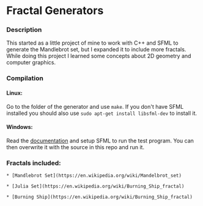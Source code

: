 # Fractal Generators

### Description
This started as a little project of mine to work with C++ and SFML to generate the Mandlebrot set, but I expanded it to include more fractals. While doing this project I learned some concepts about 2D geometry and computer graphics.


### Compilation

#### Linux:

Go to the folder of the generator and use `make`. If you don't have SFML installed you should also use `sudo apt-get install libsfml-dev` to install it. 


#### Windows:

Read the [documentation](https://www.sfml-dev.org/tutorials/2.5/) and setup SFML to run the test program. You can then overwrite it with the source in this repo and run it. 


### Fractals included:

    * [Mandlebrot Set](https://en.wikipedia.org/wiki/Mandelbrot_set)
    
    * [Julia Set](https://en.wikipedia.org/wiki/Burning_Ship_fractal)
    
    * [Burning Ship](https://en.wikipedia.org/wiki/Burning_Ship_fractal)
